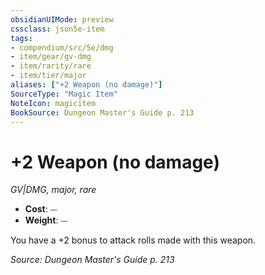```yaml
---
obsidianUIMode: preview
cssclass: json5e-item
tags:
- compendium/src/5e/dmg
- item/gear/gv-dmg
- item/rarity/rare
- item/tier/major
aliases: ["+2 Weapon (no damage)"]
SourceType: "Magic Item"
NoteIcon: magicitem
BookSource: Dungeon Master's Guide p. 213
---
```

# +2 Weapon (no damage)
*GV|DMG, major, rare*  

- **Cost**: ⏤
- **Weight**: ⏤

You have a +2 bonus to attack rolls made with this weapon.

*Source: Dungeon Master's Guide p. 213*